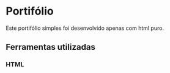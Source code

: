 <h1>Portifólio</h1>
<p>Este portifólio simples foi desenvolvido apenas com html puro.</p>

<h2>Ferramentas utilizadas</h2>
<h3>HTML</h3>
